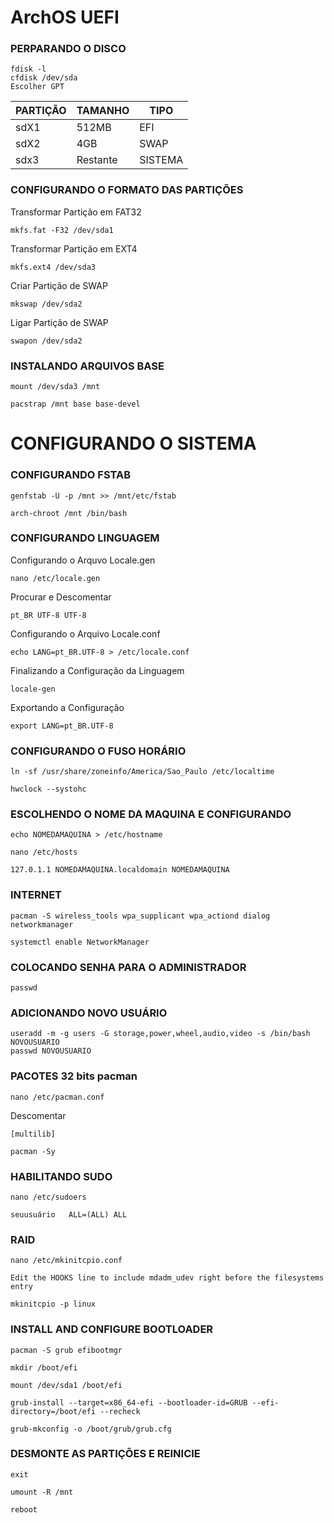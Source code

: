 # ArchOS UEFI

### PERPARANDO O DISCO

```
fdisk -l
cfdisk /dev/sda
Escolher GPT
```

|PARTIÇÃO	|TAMANHO  	|TIPO   	|
|------	|----------	|---------	|
| sdX1 	| 512MB    	| EFI     	|
| sdX2 	| 4GB      	| SWAP     	|
| sdx3 	| Restante 	| SISTEMA 	|


### CONFIGURANDO O FORMATO DAS PARTIÇÕES

Transformar Partição em FAT32
```
mkfs.fat -F32 /dev/sda1
```
Transformar Partição em EXT4
```
mkfs.ext4 /dev/sda3
```
Criar Partição de SWAP
```
mkswap /dev/sda2
```
Ligar Partição de SWAP
```
swapon /dev/sda2
```
### INSTALANDO ARQUIVOS BASE

```
mount /dev/sda3 /mnt
```
```
pacstrap /mnt base base-devel
```
# CONFIGURANDO O SISTEMA

### CONFIGURANDO FSTAB  
```
genfstab -U -p /mnt >> /mnt/etc/fstab
```
```
arch-chroot /mnt /bin/bash
```
### CONFIGURANDO LINGUAGEM
Configurando o Arquvo Locale.gen
```
nano /etc/locale.gen
```
Procurar e Descomentar
```
pt_BR UTF-8 UTF-8
```
Configurando o Arquivo Locale.conf
```
echo LANG=pt_BR.UTF-8 > /etc/locale.conf
```
Finalizando a Configuração da Linguagem
```
locale-gen
```
Exportando a Configuração
```
export LANG=pt_BR.UTF-8
```
### CONFIGURANDO O FUSO HORÁRIO
```
ln -sf /usr/share/zoneinfo/America/Sao_Paulo /etc/localtime
```
```
hwclock --systohc
```

### ESCOLHENDO O NOME DA MAQUINA E CONFIGURANDO 
```
echo NOMEDAMAQUINA > /etc/hostname
```
```
nano /etc/hosts
```
```
127.0.1.1 NOMEDAMAQUINA.localdomain NOMEDAMAQUINA
```

### INTERNET
```
pacman -S wireless_tools wpa_supplicant wpa_actiond dialog networkmanager
```
```
systemctl enable NetworkManager
```
### COLOCANDO SENHA PARA O ADMINISTRADOR
```
passwd
```
### ADICIONANDO NOVO USUÁRIO
```
useradd -m -g users -G storage,power,wheel,audio,video -s /bin/bash NOVOUSUARIO
passwd NOVOUSUARIO
```
### PACOTES 32 bits pacman
```
nano /etc/pacman.conf
```
Descomentar
```
[multilib]
```
```
pacman -Sy
```

### HABILITANDO SUDO
```
nano /etc/sudoers
```
```
seuusuário   ALL=(ALL) ALL
```

### RAID
```
nano /etc/mkinitcpio.conf
```
```
Edit the HOOKS line to include mdadm_udev right before the filesystems entry
```
```
mkinitcpio -p linux
```

### INSTALL AND CONFIGURE BOOTLOADER
```
pacman -S grub efibootmgr
```
```
mkdir /boot/efi
```
```
mount /dev/sda1 /boot/efi
```
```
grub-install --target=x86_64-efi --bootloader-id=GRUB --efi-directory=/boot/efi --recheck
```
```
grub-mkconfig -o /boot/grub/grub.cfg
```

### DESMONTE AS PARTIÇÕES E REINICIE
```
exit
```
```
umount -R /mnt
```
```
reboot
```
